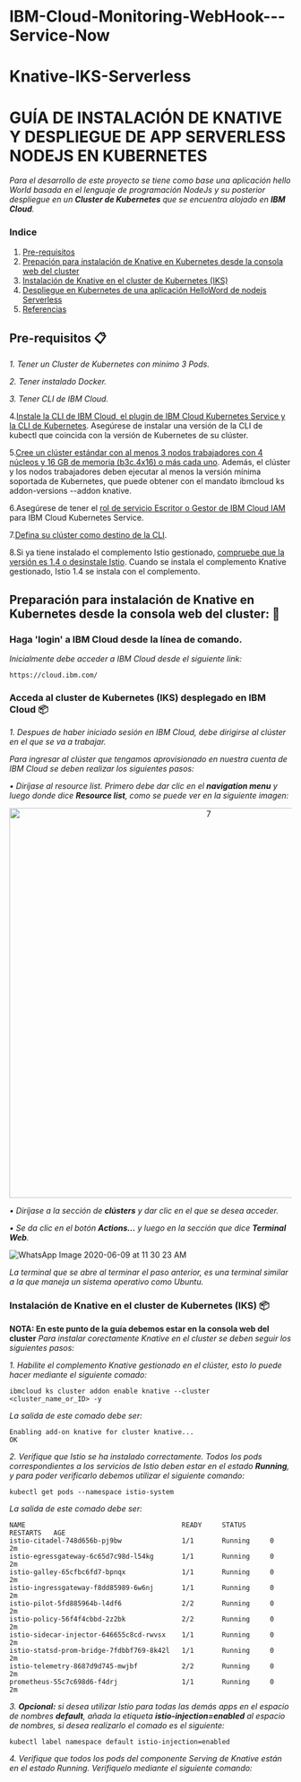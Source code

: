 # IBM-Cloud-Monitoring-WebHook---Service-Now

# Knative-IKS-Serverless
# GUÍA DE INSTALACIÓN DE KNATIVE Y DESPLIEGUE DE APP SERVERLESS NODEJS EN KUBERNETES

_Para el desarrollo de este proyecto se tiene como base una aplicación hello World basada en el lenguaje de programación NodeJs y su posterior despliegue en un **Cluster de Kubernetes** que se encuentra alojado en **IBM Cloud**._

### Indice
1. [Pre-requisitos](#Pre-requisitos-)
2. [Prepación para instalación de Knative en Kubernetes desde la consola web del cluster](#preparación-para-instalación-de-Knative-en-Kubernetes-desde-la-consola-web-del-cluster-)
3. [Instalación de Knative en el cluster de Kubernetes (IKS)](#instalación-de-Knative-en-el-cluster-de-kubernetes-iks-)
4. [Despliegue en Kubernetes de una aplicación HelloWord de nodejs Serverless](#despliegue-en-Kubernetes-de-una-aplicación-helloWord-de-nodejs-serverless-)
5. [Referencias](#Referencias)

## Pre-requisitos 📋

_1. Tener un Cluster de Kubernetes con minimo 3 Pods._

_2. Tener instalado Docker._

_3. Tener CLI de IBM Cloud._

4.[Instale la CLI de IBM Cloud, el plugin de IBM Cloud Kubernetes Service y la CLI de Kubernetes](https://cloud.ibm.com/docs/containers?topic=containers-cs_cli_install&locale=es#cs_cli_install_steps). Asegúrese de instalar una versión de la CLI de kubectl que coincida con la versión de Kubernetes de su clúster.

5.[Cree un clúster estándar con al menos 3 nodos trabajadores con 4 núcleos y 16 GB de memoria (b3c.4x16) o más cada uno](https://cloud.ibm.com/docs/containers?topic=containers-clusters&locale=es#clusters_ui). Además, el clúster y los nodos trabajadores deben ejecutar al menos la versión mínima soportada de Kubernetes, que puede obtener con el mandato ibmcloud ks addon-versions --addon knative.

6.Asegúrese de tener el [rol de servicio Escritor o Gestor de IBM Cloud IAM](https://cloud.ibm.com/docs/containers?topic=containers-users&locale=es#platform) para IBM Cloud Kubernetes Service.

7.[Defina su clúster como destino de la CLI](https://cloud.ibm.com/docs/containers?topic=containers-cs_cli_install&locale=es#cs_cli_configure).

8.Si ya tiene instalado el complemento Istio gestionado, [compruebe que la versión es 1.4 o desinstale Istio](https://cloud.ibm.com/docs/containers?topic=containers-serverless-apps-knative#knative_limitations). Cuando se instala el complemento Knative gestionado, Istio 1.4 se instala con el complemento.


## Preparación para instalación de Knative en Kubernetes desde la consola web del cluster: 🚀

### Haga 'login' a IBM Cloud desde la línea de comando.

_Inicialmente debe acceder a IBM Cloud desde el siguiente link:_

```
https://cloud.ibm.com/
```
### Acceda al cluster de Kubernetes (IKS) desplegado en IBM Cloud 📦


_1.	Despues de haber iniciado sesión en IBM Cloud, debe dirigirse al clúster en el que se va a trabajar._

_Para ingresar al clúster que tengamos aprovisionado en nuestra cuenta de IBM Cloud se deben realizar los siguientes pasos:_

_•	Diríjase al resource list._
_Primero debe dar clic en el **navigation menu** y luego donde dice **Resource list**, como se puede ver en la siguiente imagen:_

<p align="center">
<img width="696" alt="7" src="https://user-images.githubusercontent.com/60987042/76996077-da434b00-691e-11ea-92be-558da48f7d97.PNG">
</p>

_•	Diríjase a la sección de **clústers** y dar clic en el que se desea acceder._

_•	Se da clic en el botón **Actions...** y luego en la sección que dice **Terminal Web**._

![WhatsApp Image 2020-06-09 at 11 30 23 AM](https://user-images.githubusercontent.com/60628267/84174858-bc304700-aa44-11ea-99d7-02065ad676cc.jpeg)

 
_La terminal que se abre al terminar el paso anterior, es una terminal similar a la que maneja un sistema operativo como Ubuntu._

### Instalación de Knative en el cluster de Kubernetes (IKS) 📦

**NOTA: En este punto de la guía debemos estar en la consola web del cluster**
_Para instalar corectamente Knative en el cluster se deben seguir los siguientes pasos:_ 

_1. Habilite el complemento Knative gestionado en el clúster, esto lo puede hacer mediante el siguiente comado:_

```
ibmcloud ks cluster addon enable knative --cluster <cluster_name_or_ID> -y
```
_La salida de este comado debe ser:_

```
Enabling add-on knative for cluster knative...
OK
```

_2. Verifique que Istio se ha instalado correctamente. Todos los pods correspondientes a los servicios de Istio deben estar en el estado **Running**, y para poder verificarlo debemos utilizar el siguiente comando:_

```
kubectl get pods --namespace istio-system
```
_La salida de este comado debe ser:_

```
NAME                                       READY     STATUS      RESTARTS   AGE
istio-citadel-748d656b-pj9bw               1/1       Running     0          2m
istio-egressgateway-6c65d7c98d-l54kg       1/1       Running     0          2m
istio-galley-65cfbc6fd7-bpnqx              1/1       Running     0          2m
istio-ingressgateway-f8dd85989-6w6nj       1/1       Running     0          2m
istio-pilot-5fd885964b-l4df6               2/2       Running     0          2m
istio-policy-56f4f4cbbd-2z2bk              2/2       Running     0          2m
istio-sidecar-injector-646655c8cd-rwvsx    1/1       Running     0          2m
istio-statsd-prom-bridge-7fdbbf769-8k42l   1/1       Running     0          2m
istio-telemetry-8687d9d745-mwjbf           2/2       Running     0          2m
prometheus-55c7c698d6-f4drj                1/1       Running     0          2m
```

_3. **Opcional:** si desea utilizar Istio para todas las demás apps en el espacio de nombres **default**, añada la etiqueta **istio-injection=enabled** al espacio de nombres, si desea realizarlo el comado es el siguiente:_


```
kubectl label namespace default istio-injection=enabled
```
_4. Verifique que todos los pods del componente Serving de Knative están en el estado Running. Verifiquelo mediante el siguiente comando:_
